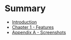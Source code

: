 # Summary

* [Introduction](README.md)
* [Chapter 1 - Features](chapter1.md)
* [Appendix A - Screenshots](appendixa.md)

